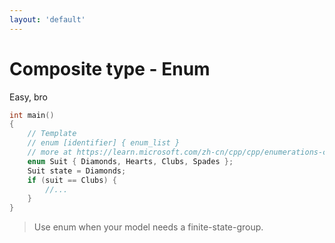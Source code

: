 ```yaml
---
layout: 'default'
---
```


# <fluent-emoji-card-file-box/> Composite type - Enum
Easy, bro <fluent-emoji-smirking-face/> <fluent-emoji-pinched-fingers/>

```cpp {all|4|6|7|8-10|all}
int main()
{
    // Template
    // enum [identifier] { enum_list }
    // more at https://learn.microsoft.com/zh-cn/cpp/cpp/enumerations-cpp?view=msvc-170
    enum Suit { Diamonds, Hearts, Clubs, Spades };
    Suit state = Diamonds;
    if (suit == Clubs) {
        //...
    }
}
```

<v-click>

> Use enum when your model needs a finite-state-group.

</v-click>